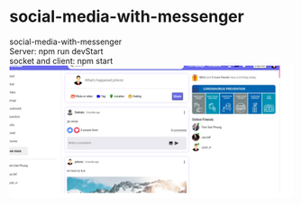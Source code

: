 # social-media-with-messenger
social-media-with-messenger  
Server: npm run devStart  
socket and client: npm start
![alt text](https://github.com/daffung/social-media-with-messenger/blob/main/demo.jpg?raw=true)
